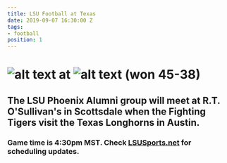 ```yaml
---
title: LSU Football at Texas
date: 2019-09-07 16:30:00 Z
tags:
- football
position: 1
---
```


# ![alt text](https://lsu-phoenix-alumni.github.io/assets/img/LSUTigers.png "LSU Fighting Tigers") at ![alt text](https://lsu-phoenix-alumni.github.io/assets/img/TexasLonghorns.png "Texas Longhorns") (won 45-38)

## The LSU Phoenix Alumni group will meet at R.T. O'Sullivan's in Scottsdale when the Fighting Tigers visit the Texas Longhorns in Austin. 

### Game time is 4:30pm MST. Check [LSUSports.net](http://www.lsusports.net/SportSelect.dbml?SPID=2164&SPSID=27811&DB_OEM_ID=5200&_ga=2.61742444.1994479276.1565745145-1475237789.1565745143) for scheduling updates.